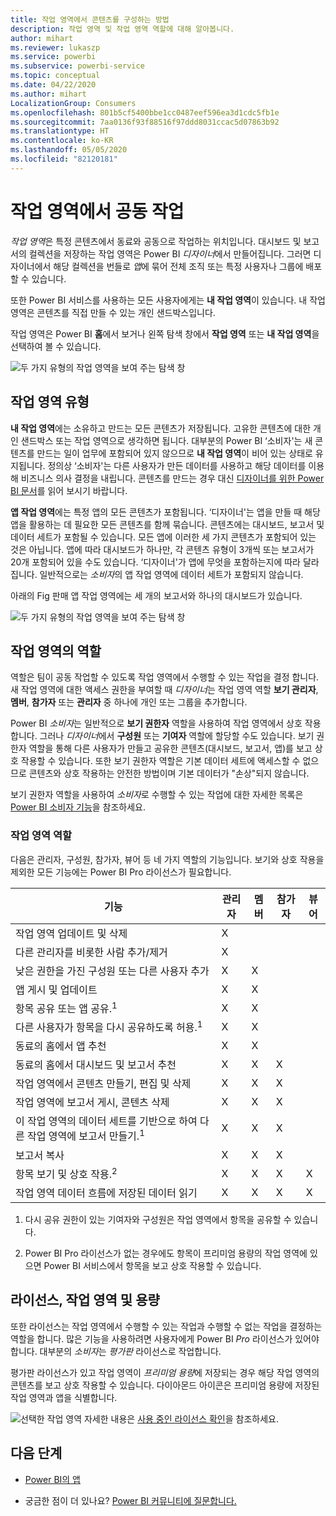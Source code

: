 ```yaml
---
title: 작업 영역에서 콘텐츠를 구성하는 방법
description: 작업 영역 및 작업 영역 역할에 대해 알아봅니다.
author: mihart
ms.reviewer: lukaszp
ms.service: powerbi
ms.subservice: powerbi-service
ms.topic: conceptual
ms.date: 04/22/2020
ms.author: mihart
LocalizationGroup: Consumers
ms.openlocfilehash: 801b5cf5400bbe1cc0487eef596ea3d1cdc5fb1e
ms.sourcegitcommit: 7aa0136f93f88516f97ddd8031ccac5d07863b92
ms.translationtype: HT
ms.contentlocale: ko-KR
ms.lasthandoff: 05/05/2020
ms.locfileid: "82120181"
---
```

# <a name="collaborate-in-workspaces"></a>작업 영역에서 공동 작업

 *작업 영역*은 특정 콘텐츠에서 동료와 공동으로 작업하는 위치입니다. 대시보드 및 보고서의 컬렉션을 저장하는 작업 영역은 Power BI *디자이너*에서 만들어집니다. 그러면 디자이너에서 해당 컬렉션을 번들로 *앱*에 묶어 전체 조직 또는 특정 사용자나 그룹에 배포할 수 있습니다. 

 또한 Power BI 서비스를 사용하는 모든 사용자에게는 **내 작업 영역**이 있습니다.  내 작업 영역은 콘텐츠를 직접 만들 수 있는 개인 샌드박스입니다.

 작업 영역은 Power BI **홈**에서 보거나 왼쪽 탐색 창에서 **작업 영역** 또는 **내 작업 영역**을 선택하여 볼 수 있습니다.

 ![두 가지 유형의 작업 영역을 보여 주는 탐색 창](media/end-user-workspaces/power-bi-home.png)

## <a name="types-of-workspaces"></a>작업 영역 유형
**내 작업 영역**에는 소유하고 만드는 모든 콘텐츠가 저장됩니다. 고유한 콘텐츠에 대한 개인 샌드박스 또는 작업 영역으로 생각하면 됩니다. 대부분의 Power BI ‘소비자'는 새 콘텐츠를 만드는 일이 업무에 포함되어 있지 않으므로 **내 작업 영역**이 비어 있는 상태로 유지됩니다.  정의상 ‘소비자'는 다른 사용자가 만든 데이터를 사용하고 해당 데이터를 이용해 비즈니스 의사 결정을 내립니다.  콘텐츠를 만드는 경우 대신 [디자이너를 위한 Power BI 문서](../create-reports/index.yml)를 읽어 보시기 바랍니다.

**앱 작업 영역**에는 특정 앱의 모든 콘텐츠가 포함됩니다. ‘디자이너'는 앱을 만들 때 해당 앱을 활용하는 데 필요한 모든 콘텐츠를 함께 묶습니다.  콘텐츠에는 대시보드, 보고서 및 데이터 세트가 포함될 수 있습니다. 모든 앱에 이러한 세 가지 콘텐츠가 포함되어 있는 것은 아닙니다. 앱에 따라 대시보드가 하나만, 각 콘텐츠 유형이 3개씩 또는 보고서가 20개 포함되어 있을 수도 있습니다. ‘디자이너'가 앱에 무엇을 포함하는지에 따라 달라집니다.  일반적으로는 *소비자*의 앱 작업 영역에 데이터 세트가 포함되지 않습니다.

아래의 Fig 판매 앱 작업 영역에는 세 개의 보고서와 하나의 대시보드가 있습니다. 

![두 가지 유형의 작업 영역을 보여 주는 탐색 창](media/end-user-workspaces/power-bi-app-workspace.png)

## <a name="roles-in-the-workspaces"></a>작업 영역의 역할

역할은 팀이 공동 작업할 수 있도록 작업 영역에서 수행할 수 있는 작업을 결정 합니다.  새 작업 영역에 대한 액세스 권한을 부여할 때 *디자이너*는 작업 영역 역할 **보기 관리자**, **멤버**, **참가자** 또는 **관리자** 중 하나에 개인 또는 그룹을 추가합니다. 


Power BI *소비자*는 일반적으로 **보기 권한자** 역할을 사용하여 작업 영역에서 상호 작용합니다. 그러나 *디자이너*에서 **구성원** 또는 **기여자** 역할에 할당할 수도 있습니다. 보기 권한자 역할을 통해 다른 사용자가 만들고 공유한 콘텐츠(대시보드, 보고서, 앱)를 보고 상호 작용할 수 있습니다. 또한 보기 권한자 역할은 기본 데이터 세트에 액세스할 수 없으므로 콘텐츠와 상호 작용하는 안전한 방법이며 기본 데이터가 "손상"되지 않습니다.


보기 권한자 역할을 사용하여 *소비자*로 수행할 수 있는 작업에 대한 자세한 목록은 [Power BI 소비자 기능](end-user-features.md)을 참조하세요.


### <a name="workspace-roles"></a>작업 영역 역할
다음은 관리자, 구성원, 참가자, 뷰어 등 네 가지 역할의 기능입니다. 보기와 상호 작용을 제외한 모든 기능에는 Power BI Pro 라이선스가 필요합니다.

|기능   | 관리자  | 멤버  | 참가자  | 뷰어 |
|---|---|---|---|---|
| 작업 영역 업데이트 및 삭제  | X  |   |   |   | 
| 다른 관리자를 비롯한 사람 추가/제거  | X  |   |   |   |
| 낮은 권한을 가진 구성원 또는 다른 사용자 추가  |  X | X  |   |   |
| 앱 게시 및 업데이트 |  X | X  |   |   |
| 항목 공유 또는 앱 공유.<sup>1</sup> |  X | X  |   |   |
| 다른 사용자가 항목을 다시 공유하도록 허용.<sup>1</sup> |  X | X  |   |   |
| 동료의 홈에서 앱 추천 |  X | X  |   |   |
| 동료의 홈에서 대시보드 및 보고서 추천 |  X | X  | X |   |
| 작업 영역에서 콘텐츠 만들기, 편집 및 삭제  |  X | X  | X  |   |
| 작업 영역에 보고서 게시, 콘텐츠 삭제  |  X | X  | X  |   |
| 이 작업 영역의 데이터 세트를 기반으로 하여 다른 작업 영역에 보고서 만들기.<sup>1</sup> |  X | X  | X  |   |
| 보고서 복사 | X | X | X |  |
| 항목 보기 및 상호 작용.<sup>2</sup> |  X | X  | X  | X  |
| 작업 영역 데이터 흐름에 저장된 데이터 읽기 | X | X | X | X |

1. 다시 공유 권한이 있는 기여자와 구성원은 작업 영역에서 항목을 공유할 수 있습니다.

2. Power BI Pro 라이선스가 없는 경우에도 항목이 프리미엄 용량의 작업 영역에 있으면 Power BI 서비스에서 항목을 보고 상호 작용할 수 있습니다.

## <a name="licensing-workspaces-and-capacity"></a>라이선스, 작업 영역 및 용량
또한 라이선스는 작업 영역에서 수행할 수 있는 작업과 수행할 수 없는 작업을 결정하는 역할을 합니다. 많은 기능을 사용하려면 사용자에게 Power BI *Pro* 라이선스가 있어야 합니다. 대부분의 *소비자*는 *평가판* 라이선스로 작업합니다. 

평가판 라이선스가 있고 작업 영역이 *프리미엄 용량*에 저장되는 경우 해당 작업 영역의 콘텐츠를 보고 상호 작용할 수 있습니다. 다이아몬드 아이콘은 프리미엄 용량에 저장된 작업 영역과 앱을 식별합니다.

![선택한 작업 영역](media/end-user-workspaces/power-bi-diamond.png) 자세한 내용은 [사용 중인 라이선스 확인](end-user-license.md)을 참조하세요.



## <a name="next-steps"></a>다음 단계
* [Power BI의 앱](end-user-apps.md)    

* 궁금한 점이 더 있나요? [Power BI 커뮤니티에 질문합니다.](https://community.powerbi.com/)


